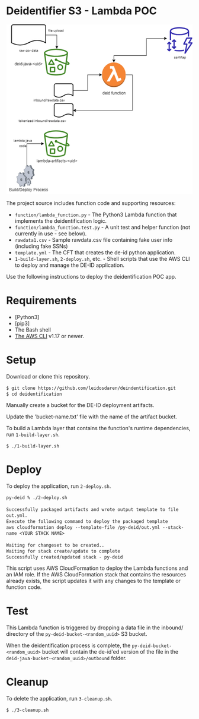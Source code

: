 # Deidentifier S3 - Lambda POC

![Architecture](images/deid-poc.png)

The project source includes function code and supporting resources:

- `function/lambda_function.py` - The Python3 Lambda function that implements the deidentification logic.
- `function/lambda_function.test.py` - A unit test and helper function (not currently in use - see below).
- `rawdata1.csv` - Sample rawdata.csv file containing fake user info (including fake SSNs)
- `template.yml` - The CFT that creates the de-id python application.
- `1-build-layer.sh`, `2-deploy.sh`, etc. - Shell scripts that use the AWS CLI to deploy and manage the DE-ID application.

Use the following instructions to deploy the deidentification POC app.

# Requirements
- [Python3]
- [pip3] 
- The Bash shell
- [The AWS CLI](https://docs.aws.amazon.com/cli/latest/userguide/cli-chap-install.html) v1.17 or newer.


# Setup
Download or clone this repository.

    $ git clone https://github.com/leidosdaren/deindentification.git
    $ cd deidentification

Manually create a bucket for the DE-ID deployment artifacts.

Update the 'bucket-name.txt' file with the name of the artifact bucket.

To build a Lambda layer that contains the function's runtime dependencies, run `1-build-layer.sh`.

    $ ./1-build-layer.sh

# Deploy
To deploy the application, run `2-deploy.sh`.

    py-deid % ./2-deploy.sh

    Successfully packaged artifacts and wrote output template to file out.yml.
    Execute the following command to deploy the packaged template
    aws cloudformation deploy --template-file /py-deid/out.yml --stack-name <YOUR STACK NAME>

    Waiting for changeset to be created..
    Waiting for stack create/update to complete
    Successfully created/updated stack - py-deid

This script uses AWS CloudFormation to deploy the Lambda functions and an IAM role. If the AWS CloudFormation stack that contains the resources already exists, the script updates it with any changes to the template or function code.


# Test
This Lambda function is triggered by dropping a data file in the inbound/ directory of the `py-deid-bucket-<random_uuid>` S3 bucket.

When the deidentification process is complete, the `py-deid-bucket-<random_uuid>` bucket will contain
the de-id'ed version of the file in the `deid-java-bucket-<random_uuid>/outbound` folder.


# Cleanup
To delete the application, run `3-cleanup.sh`.

    $ ./3-cleanup.sh
